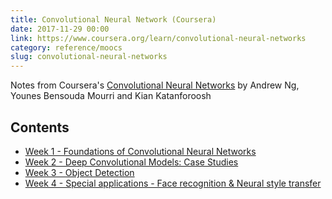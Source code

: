 ```yaml
---
title: Convolutional Neural Network (Coursera) 
date: 2017-11-29 00:00
link: https://www.coursera.org/learn/convolutional-neural-networks
category: reference/moocs
slug: convolutional-neural-networks
---
```


Notes from Coursera's [Convolutional Neural Networks](https://www.coursera.org/learn/convolutional-neural-networks) by Andrew Ng, Younes Bensouda Mourri and Kian Katanforoosh

## Contents

* [Week 1 - Foundations of Convolutional Neural Networks]({filename}/reference/moocs/coursera/convolutional-neural-networks/week-1-convolutional-neural-networks.md)
* [Week 2 - Deep Convolutional Models: Case Studies]({filename}/reference/moocs/coursera/convolutional-neural-networks/week-2-deep-convolutional-models-case-studies.md)
* [Week 3 - Object Detection]({filename}/reference/moocs/coursera/convolutional-neural-networks/week-3-object-detection.md)
* [Week 4 - Special applications - Face recognition & Neural style transfer]({filename}/reference/moocs/coursera/convolutional-neural-networks/week-4-special-applications-face-recognition-and-neural-style-transfer.md)
